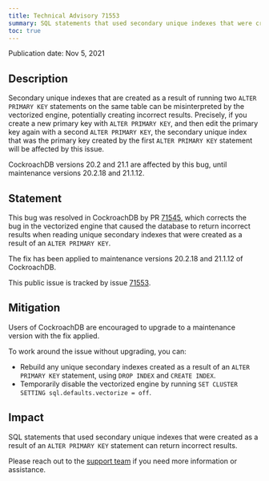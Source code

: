 ```yaml
---
title: Technical Advisory 71553
summary: SQL statements that used secondary unique indexes that were created as a result of an <code>ALTER PRIMARY KEY</code> statement can return incorrect results.
toc: true
---
```


Publication date: Nov 5, 2021

## Description

Secondary unique indexes that are created as a result of running two `ALTER PRIMARY KEY` statements on the same table can be misinterpreted by the vectorized engine, potentially creating incorrect results.
Precisely, if you create a new primary key with `ALTER PRIMARY KEY`, and then edit the primary key again with a second `ALTER PRIMARY KEY`, the secondary unique index that was the primary key created by the first `ALTER PRIMARY KEY` statement will be affected by this issue.

CockroachDB versions 20.2 and 21.1 are affected by this bug, until maintenance versions 20.2.18 and 21.1.12.

## Statement

This bug was resolved in CockroachDB by PR [71545](https://github.com/cockroachdb/cockroach/pull/71545), which corrects the bug in the vectorized engine that caused the database to return incorrect results when reading unique secondary indexes that were created as a result of an `ALTER PRIMARY KEY`.

The fix has been applied to maintenance versions 20.2.18 and 21.1.12 of CockroachDB.

This public issue is tracked by issue [71553](https://github.com/cockroachdb/cockroach/issues/71553).

## Mitigation

Users of CockroachDB are encouraged to upgrade to a maintenance version with the fix applied.

To work around the issue without upgrading, you can:

- Rebuild any unique secondary indexes created as a result of an `ALTER PRIMARY KEY` statement, using `DROP INDEX` and `CREATE INDEX`.
- Temporarily disable the vectorized engine by running `SET CLUSTER SETTING sql.defaults.vectorize = off`.

## Impact

SQL statements that used secondary unique indexes that were created as a result of an `ALTER PRIMARY KEY` statement can return incorrect results.

Please reach out to the [support team](https://support.cockroachlabs.com/) if you need more information or assistance.

